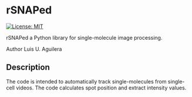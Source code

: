 # rSNAPed
[![License: MIT](https://img.shields.io/badge/License-MIT-yellow.svg)](https://opensource.org/licenses/MIT)

rSNAPed a Python library for single-molecule image processing.

Author Luis U. Aguilera

## Description

The code is intended to automatically track single-molecules from single-cell videos. The code calculates spot position and extract intensity values.
